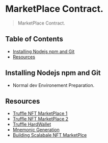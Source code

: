 
# MarketPlace Contract.
> MarketPlace Contract.


## Table of Contents
* [Installing Nodejs npm and Git](#installing-nodejs-npm-and-git)
* [Resources](#resources)


## Installing Nodejs npm and Git
- Normal dev Environement Preparation.

## Resources
- [Truffle NFT MarketPlace 1](https://github.com/eQereum/truffle-web3-nft-marketplace)
- [Truffle NFT MarketPlace 2](https://github.com/miquelTC/nft-marketplace)
- [Truffle HardWallet](https://www.npmjs.com/package/@truffle/hdwallet-provider)
- [Mnemonic Generation](https://nhancv.com/deploy-smart-contract-with-truffle/)
- [Building Scalabale NFT MarketPlce](https://dev.to/edge-and-node/building-scalable-full-stack-apps-on-ethereum-with-polygon-2cfb)



